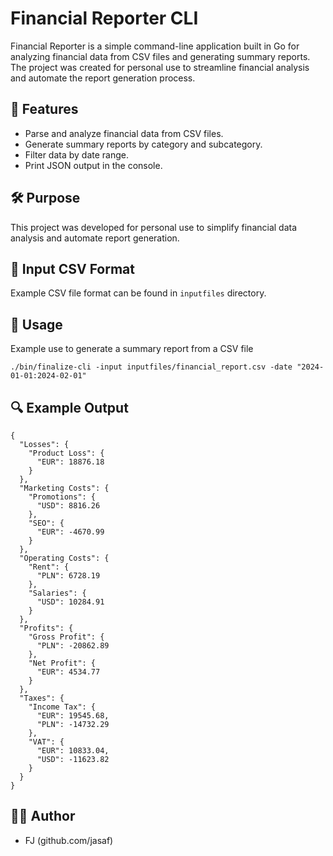# Financial Reporter CLI
Financial Reporter is a simple command-line application built in Go for analyzing financial data from CSV files and generating summary reports. The project was created for personal use to streamline financial analysis and automate the report generation process.


## 🚀 Features
- Parse and analyze financial data from CSV files.
- Generate summary reports by category and subcategory.
- Filter data by date range.
- Print JSON output in the console.


## 🛠️ Purpose
This project was developed for personal use to simplify financial data analysis and automate report generation.


## 📄 Input CSV Format
Example CSV file format can be found in `inputfiles` directory.


## 📖 Usage
Example use to generate a summary report from a CSV file
```
./bin/finalize-cli -input inputfiles/financial_report.csv -date "2024-01-01:2024-02-01"    
```


## 🔍 Example Output
```
{
  "Losses": {
    "Product Loss": {
      "EUR": 18876.18
    }
  },
  "Marketing Costs": {
    "Promotions": {
      "USD": 8816.26
    },
    "SEO": {
      "EUR": -4670.99
    }
  },
  "Operating Costs": {
    "Rent": {
      "PLN": 6728.19
    },
    "Salaries": {
      "USD": 10284.91
    }
  },
  "Profits": {
    "Gross Profit": {
      "PLN": -20862.89
    },
    "Net Profit": {
      "EUR": 4534.77
    }
  },
  "Taxes": {
    "Income Tax": {
      "EUR": 19545.68,
      "PLN": -14732.29
    },
    "VAT": {
      "EUR": 10833.04,
      "USD": -11623.82
    }
  }
}
```


## 👨‍💻 Author
- FJ (github.com/jasaf)